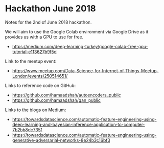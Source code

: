 # Hackathon June 2018

Notes for the 2nd of June 2018 hackathon.

We will aim to use the Google Colab environment via Google Drive as it provides us with a GPU to use for free.

* https://medium.com/deep-learning-turkey/google-colab-free-gpu-tutorial-e113627b9f5d

Link to the meetup event:

* https://www.meetup.com/Data-Science-for-Internet-of-Things-Meetup-London/events/250514651/

Links to reference code on GitHub:

* https://github.com/hamaadshah/autoencoders_public
* https://github.com/hamaadshah/gan_public

Links to the blogs on Medium:

* https://towardsdatascience.com/automatic-feature-engineering-using-deep-learning-and-bayesian-inference-application-to-computer-7b2bb8dc7351
* https://towardsdatascience.com/automatic-feature-engineering-using-generative-adversarial-networks-8e24b3c16bf3
